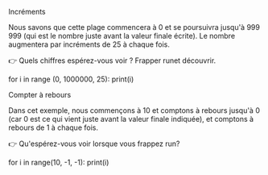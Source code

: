 Incréments

Nous savons que cette plage commencera à 0 et se poursuivra jusqu'à 999 999 (qui est le nombre juste avant la valeur finale écrite). Le nombre augmentera par incréments de 25 à chaque fois.

👉 Quels chiffres espérez-vous voir ? Frapper runet découvrir.

for i in range (0, 1000000, 25):
  print(i)

Compter à rebours

Dans cet exemple, nous commençons à 10 et comptons à rebours jusqu'à 0 (car 0 est ce qui vient juste avant la valeur finale indiquée), et comptons à rebours de 1 à chaque fois.

👉 Qu'espérez-vous voir lorsque vous frappez run?

for i in range(10, -1, -1):
  print(i)
